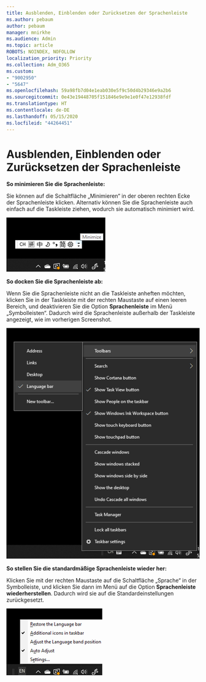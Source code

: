 ```yaml
---
title: Ausblenden, Einblenden oder Zurücksetzen der Sprachenleiste
ms.author: pebaum
author: pebaum
manager: mnirkhe
ms.audience: Admin
ms.topic: article
ROBOTS: NOINDEX, NOFOLLOW
localization_priority: Priority
ms.collection: Adm_O365
ms.custom:
- "9002950"
- "5647"
ms.openlocfilehash: 59a98fb7d04e1eab030e5f9c50d4b29346e9a2b6
ms.sourcegitcommit: 0e43e19448705f151846e9e9e1e0f47e12938fdf
ms.translationtype: HT
ms.contentlocale: de-DE
ms.lasthandoff: 05/15/2020
ms.locfileid: "44264451"
---
```

# <a name="hide-display-or-reset-the-language-bar"></a>Ausblenden, Einblenden oder Zurücksetzen der Sprachenleiste

**So minimieren Sie die Sprachenleiste:**

Sie können auf die Schaltfläche „Minimieren“ in der oberen rechten Ecke der Sprachenleiste klicken. Alternativ können Sie die Sprachenleiste auch einfach auf die Taskleiste ziehen, wodurch sie automatisch minimiert wird.

![Minimieren der Sprachenleiste](media/minimize-language-bar.png)

**So docken Sie die Sprachenleiste ab:**

Wenn Sie die Sprachenleiste nicht an die Taskleiste anheften möchten, klicken Sie in der Taskleiste mit der rechten Maustaste auf einen leeren Bereich, und deaktivieren Sie die Option **Sprachenleiste** im Menü „Symbolleisten“. Dadurch wird die Sprachenleiste außerhalb der Taskleiste angezeigt, wie im vorherigen Screenshot.

![Abdocken der Sprachenleiste](media/pop-out-language-bar.png)

**So stellen Sie die standardmäßige Sprachenleiste wieder her:**

Klicken Sie mit der rechten Maustaste auf die Schaltfläche „Sprache“ in der Symbolleiste, und klicken Sie dann im Menü auf die Option **Sprachenleiste wiederherstellen**. Dadurch wird sie auf die Standardeinstellungen zurückgesetzt.

![Sprachenleiste wiederherstellen](media/restore-language-bar.png)
